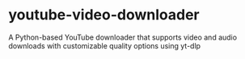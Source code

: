 # youtube-video-downloader
A Python-based YouTube downloader that supports video and audio downloads with customizable quality options using yt-dlp
